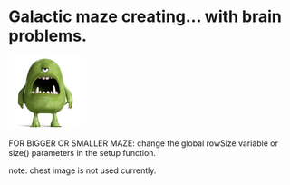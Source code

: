 # Galactic maze creating... with brain problems.
![alt text](/spaceMonster.png)

FOR BIGGER OR SMALLER MAZE:
 change the global rowSize variable or size() parameters in the setup function.

note: chest image is not used currently.
